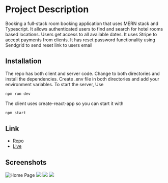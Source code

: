# Project Description

Booking a full-stack room booking application that uses MERN stack and Typescript. It allows authenticated users to find and search for hotel rooms based locations. Users get access to all available dates. It uses Stripe to accept payments from clients. It has reset password functionality using Sendgrid to send reset link to users email

## Installation
The repo has both client and server code. Change to both directories and install the dependencies. Create .env file in both directories and add your environment variables. To start the server, Use

```bash
npm run dev
```

The client uses create-react-app so you can start it with 

```bash
npm start
```

## Link
- [Repo](<https://github.com/MikeReal116/Hotelbook> "<Booking app> Repo")
- [Live](<https://kwaku-hotel.netlify.app/rooms> "Live View")


## Screenshots
![Home Page](https://i.ibb.co/zbdLf2z/home.jpg "Home Page")
![](https://i.ibb.co/ftN4LkR/payment.jpg)
![](https://i.ibb.co/cCW9BLb/review.jpg)
![](https://i.ibb.co/ydr29bp/email.jpg)
